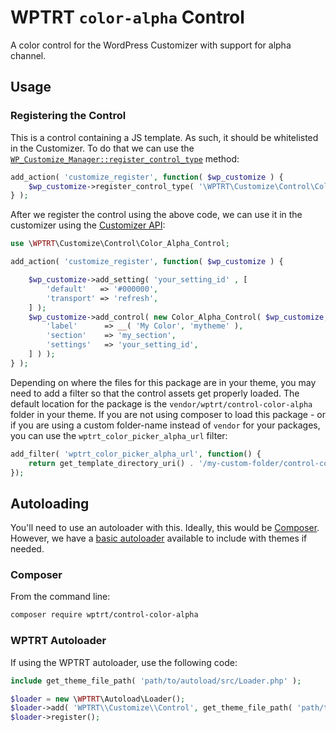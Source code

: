 # WPTRT `color-alpha` Control

A color control for the WordPress Customizer with support for alpha channel.

## Usage

### Registering the Control

This is a control containing a JS template. As such, it should be whitelisted in the Customizer. To do that we can use the [`WP_Customize_Manager::register_control_type`](https://developer.wordpress.org/reference/classes/wp_customize_manager/register_control_type/) method:

```php
add_action( 'customize_register', function( $wp_customize ) {
	$wp_customize->register_control_type( '\WPTRT\Customize\Control\Color_Alpha_Control' );
} );
```

After we register the control using the above code, we can use it in the customizer using the [Customizer API](https://developer.wordpress.org/themes/customize-api/customizer-objects/):


```php
use \WPTRT\Customize\Control\Color_Alpha_Control;

add_action( 'customize_register', function( $wp_customize ) {

	$wp_customize->add_setting( 'your_setting_id' , [
		'default'   => '#000000',
		'transport' => 'refresh',
	] );
	$wp_customize->add_control( new Color_Alpha_Control( $wp_customize, 'your_setting_id', [
		'label'      => __( 'My Color', 'mytheme' ),
		'section'    => 'my_section',
		'settings'   => 'your_setting_id',
	] ) );
} );
```

Depending on where the files for this package are in your theme, you may need to add a filter so that the control assets get properly loaded. The default location for the package is the `vendor/wptrt/control-color-alpha` folder in your theme. If you are not using composer to load this package - or if you are using a custom folder-name instead of `vendor` for your packages, you can use the `wptrt_color_picker_alpha_url` filter:

```php
add_filter( 'wptrt_color_picker_alpha_url', function() {
    return get_template_directory_uri() . '/my-custom-folder/control-color-alpha';
});
```

## Autoloading

You'll need to use an autoloader with this. Ideally, this would be [Composer](https://getcomposer.org).  However, we have a [basic autoloader](https://github.com/WPTRT/autoload) available to include with themes if needed.

### Composer

From the command line:

```sh
composer require wptrt/control-color-alpha
```

### WPTRT Autoloader

If using the WPTRT autoloader, use the following code:

```php
include get_theme_file_path( 'path/to/autoload/src/Loader.php' );

$loader = new \WPTRT\Autoload\Loader();
$loader->add( 'WPTRT\\Customize\\Control', get_theme_file_path( 'path/to/control-color-alpha/src' ) );
$loader->register();
```
